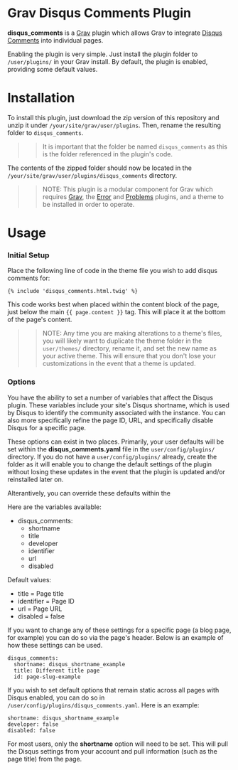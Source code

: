 # Grav Disqus Comments Plugin

**disqus_comments** is a [Grav](http://github.com/getgrav/grav) plugin which allows Grav to integrate [Disqus Comments](http://disqus.com) into individual pages.

Enabling the plugin is very simple. Just install the plugin folder to `/user/plugins/` in your Grav install. By default, the plugin is enabled, providing some default values.

# Installation

To install this plugin, just download the zip version of this repository and unzip it under `/your/site/grav/user/plugins`. Then, rename the resulting folder to `disqus_comments`. 

>> It is important that the folder be named `disqus_comments` as this is the folder referenced in the plugin's code. 

The contents of the zipped folder should now be located in the `/your/site/grav/user/plugins/disqus_comments` directory.

>> NOTE: This plugin is a modular component for Grav which requires [Grav](http://github.com/getgrav/grav), the [Error](https://github.com/getgrav/grav-plugin-error) and [Problems](https://github.com/getgrav/grav-plugin-problems) plugins, and a theme to be installed in order to operate.

# Usage

### Initial Setup

Place the following line of code in the theme file you wish to add disqus comments for:

```
{% include 'disqus_comments.html.twig' %}
```

This code works best when placed within the content block of the page, just below the main `{{ page.content }}` tag. This will place it at the bottom of the page's content.

>> NOTE: Any time you are making alterations to a theme's files, you will likely want to duplicate the theme folder in the `user/themes/` directory, rename it, and set the new name as your active theme. This will ensure that you don't lose your customizations in the event that a theme is updated.

### Options

You have the ability to set a number of variables that affect the Disqus plugin. These variables include your site's Disqus shortname, which is used by Disqus to identify the community associated with the instance. You can also more specifically refine the page ID, URL, and specifically disable Disqus for a specific page.

These options can exist in two places. Primarily, your user defaults will be set within the **disqus_comments.yaml** file in the `user/config/plugins/` directory. If you do not have a `user/config/plugins/` already, create the folder as it will enable you to change the default settings of the plugin without losing these updates in the event that the plugin is updated and/or reinstalled later on.

Alterantively, you can override these defaults within the 

Here are the variables available:

- disqus_comments:
  - shortname
  - title
  - developer
  - identifier
  - url
  - disabled

Default values:
- title = Page title
- identifier = Page ID
- url = Page URL
- disabled = false

If you want to change any of these settings for a specific page (a blog page, for example) you can do so via the page's header. Below is an example of how these settings can be used.

```
disqus_comments:
  shortname: disqus_shortname_example
  title: Different title page
  id: page-slug-example
```

If you wish to set default options that remain static across all pages with Disqus enabled, you can do so in `/user/config/plugins/disqus_comments.yaml`. Here is an example:

```
shortname: disqus_shortname_example
developer: false
disabled: false
```

For most users, only the **shortname** option will need to be set. This will pull the Disqus settings from your account and pull information (such as the page title) from the page.
